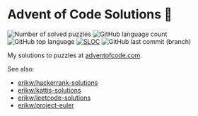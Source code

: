 # Advent of Code Solutions 🎄
![Number of solved puzzles](https://img.shields.io/github/directory-file-count/erikw/advent-of-code-solutions?extension=txt)
![GitHub language count](https://img.shields.io/github/languages/count/erikw/advent-of-code-solutions)
![GitHub top language](https://img.shields.io/github/languages/top/erikw/advent-of-code-solutions)
[![SLOC](https://img.shields.io/tokei/lines/github/erikw/advent-of-code-solutions?logo=codefactor&logoColor=lightgrey)](#)
![GitHub last commit (branch)](https://img.shields.io/github/last-commit/erikw/advent-of-code-solutions/main)

My solutions to puzzles at [adventofcode.com](https://adventofcode.com/).

See also:
* [erikw/hackerrank-solutions](https://github.com/erikw/hackerrank-solutions/)
* [erikw/kattis-solutions](https://github.com/erikw/kattis-solutions/)
* [erikw/leetcode-solutions](https://github.com/erikw/leetcode-solutions/)
* [erikw/project-euler](https://github.com/erikw/project-euler)

